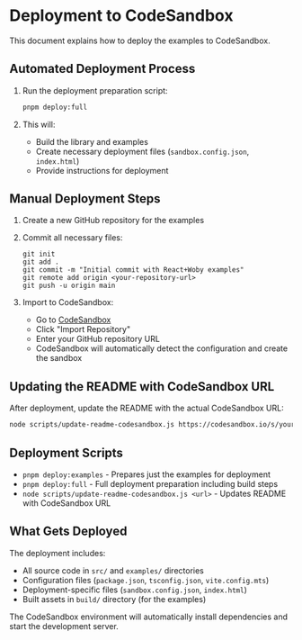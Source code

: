 # Deployment to CodeSandbox

This document explains how to deploy the examples to CodeSandbox.

## Automated Deployment Process

1. Run the deployment preparation script:
   ```bash
   pnpm deploy:full
   ```

2. This will:
   - Build the library and examples
   - Create necessary deployment files (`sandbox.config.json`, `index.html`)
   - Provide instructions for deployment

## Manual Deployment Steps

1. Create a new GitHub repository for the examples

2. Commit all necessary files:
   ```
   git init
   git add .
   git commit -m "Initial commit with React+Woby examples"
   git remote add origin <your-repository-url>
   git push -u origin main
   ```

3. Import to CodeSandbox:
   - Go to [CodeSandbox](https://codesandbox.io/s/)
   - Click "Import Repository"
   - Enter your GitHub repository URL
   - CodeSandbox will automatically detect the configuration and create the sandbox

## Updating the README with CodeSandbox URL

After deployment, update the README with the actual CodeSandbox URL:

```bash
node scripts/update-readme-codesandbox.js https://codesandbox.io/s/your-sandbox-url
```

## Deployment Scripts

- `pnpm deploy:examples` - Prepares just the examples for deployment
- `pnpm deploy:full` - Full deployment preparation including build steps
- `node scripts/update-readme-codesandbox.js <url>` - Updates README with CodeSandbox URL

## What Gets Deployed

The deployment includes:
- All source code in `src/` and `examples/` directories
- Configuration files (`package.json`, `tsconfig.json`, `vite.config.mts`)
- Deployment-specific files (`sandbox.config.json`, `index.html`)
- Built assets in `build/` directory (for the examples)

The CodeSandbox environment will automatically install dependencies and start the development server.
